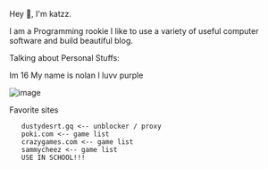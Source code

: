 Hey 👋, I'm katzz.

I am a Programming rookie
I like to use a variety of useful computer software and build beautiful blog.

Talking about Personal Stuffs:


Im 16
My name is nolan
I luvv purple



![image](https://user-images.githubusercontent.com/111206890/214965227-26ded2c2-8326-4a50-820c-707a32f2f8c0.png)




Favorite sites

       dustydesrt.gq <-- unblocker / proxy
       poki.com <-- game list
       crazygames.com <-- game list                   
       sammycheez <-- game list
       USE IN SCHOOL!!!
